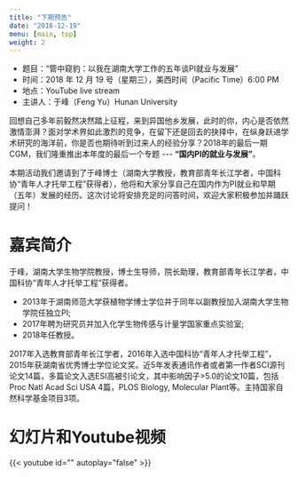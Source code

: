 ```yaml
---
title: "下期预告"
date: "2018-12-19"
menu: [main, top]
weight: 2
---
```



- 题目：“管中窥豹：以我在湖南大学工作的五年谈PI就业与发展”
- 时间：2018 年 12 月 19 号（星期三），美西时间（Pacific Time）6:00 PM
- 地点：YouTube live stream 
- 主讲人：于峰（Feng Yu）Hunan University

回想自己多年前毅然决然踏上征程，来到异国他乡发展，此时的你，内心是否依然激情澎湃？面对学术界如此激烈的竞争，在留下还是回去的抉择中，在纵身跃进学术研究的海洋前，你是否也期待听到过来人的经验分享？2018年的最后一期CGM，我们隆重推出本年度的最后一个专题 --- __“国内PI的就业与发展”__。

本期活动我们邀请到了于峰博士（湖南大学教授，教育部青年长江学者，中国科协“青年人才托举工程”获得者），他将和大家分享自己在国内作为PI就业和早期（五年）发展的经历。这次讨论将安排充足的问答时间，欢迎大家积极参加并踊跃提问！

# 嘉宾简介
于峰，湖南大学生物学院教授，博士生导师，院长助理，教育部青年长江学者，中国科协“青年人才托举工程”获得者。
- 2013年于湖南师范大学获植物学博士学位并于同年以副教授加入湖南大学生物学院任独立PI;
- 2017年聘为研究员并加入化学生物传感与计量学国家重点实验室;
- 2018年任教授。

2017年入选教育部青年长江学者，2016年入选中国科协“青年人才托举工程”，2015年获湖南省优秀博士学位论文奖。近5年发表通讯作者或者第一作者SCI源刊论文14篇，多篇论文入选ESI高被引论文，其中影响因子>5.0的论文10篇，包括Proc Natl Acad Sci USA 4篇，PLOS Biology, Molecular Plant等。主持国家自然科学基金项目3项。

# 幻灯片和Youtube视频

{{< youtube id="" autoplay="false" >}}

